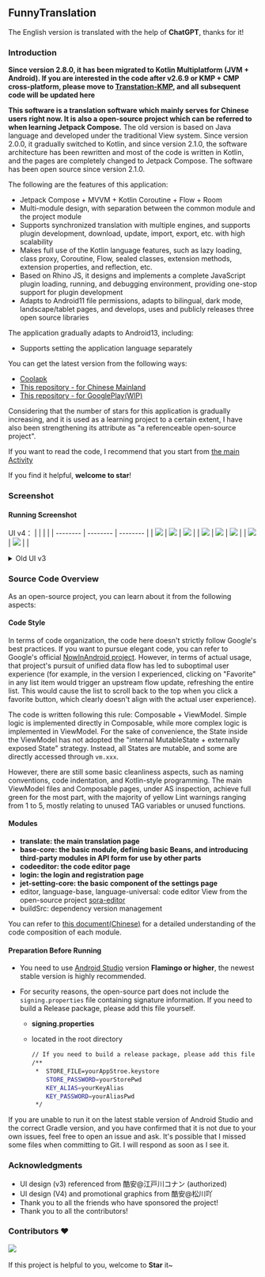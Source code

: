 ## FunnyTranslation

The English version is translated with the help of **ChatGPT**, thanks for it!

### Introduction

**Since version 2.8.0, it has been migrated to Kotlin Multiplatform (JVM + Android). If you are interested in the code after v2.6.9 or KMP + CMP cross-platform, please move to [Transtation-KMP](https://github.com/FunnySaltyFish/Transtation-KMP), and all subsequent code will be updated here**

**This software is a translation software which mainly serves for Chinese users right now. It is also a open-source project which can be referred to when learning Jetpack Compose.** The old version is based on Java language and developed under the traditional View system. Since version 2.0.0, it gradually switched to Kotlin, and since version 2.1.0, the software architecture has been rewritten and most of the code is written in Kotlin, and the pages are completely changed to Jetpack Compose. The software has been open source since version 2.1.0.

The following are the features of this application:

- Jetpack Compose + MVVM + Kotlin Coroutine + Flow + Room
- Multi-module design, with separation between the common module and the project module
- Supports synchronized translation with multiple engines, and supports plugin development, download, update, import, export, etc. with high scalability
- Makes full use of the Kotlin language features, such as lazy loading, class proxy, Coroutine, Flow, sealed classes, extension methods, extension properties, and reflection, etc.
- Based on Rhino JS, it designs and implements a complete JavaScript plugin loading, running, and debugging environment, providing one-stop support for plugin development
- Adapts to Android11 file permissions, adapts to bilingual, dark mode, landscape/tablet pages, and develops, uses and publicly releases three open source libraries

The application gradually adapts to Android13, including:

- Supports setting the application language separately

You can get the latest version from the following ways:

- [Coolapk](https://www.coolapk.com/apk/com.funny.translation)
- [This repository - for Chinese Mainland](/translate/common/release/commonRelease.apk)
- [This repository - for GooglePlay(WIP)](/translate/google/release)

Considering that the number of stars for this application is gradually increasing, and it is used as a learning project to a certain extent, I have also been strengthening its attribute as "a referenceable open-source project".

If you want to read the code, I recommend that you start from [the main Activity](https://chat.openai.com/chat/translate/src/main/java/com/funny/translation/translate/TransActivity.kt)

If you find it helpful, **welcome to star**!

### Screenshot

#### Running Screenshot

UI v4：
|          |          |          |
| -------- | -------- | -------- |
| ![](http://img.funnysaltyfish.fun/i/2023/05/29/647492c45fc7f.jpg) | ![](http://img.funnysaltyfish.fun/i/2023/05/29/647492c4ba96a.jpg) | ![](http://img.funnysaltyfish.fun/i/2023/05/29/647492c5125af.jpg) |
| ![](http://img.funnysaltyfish.fun/i/2023/05/29/647492c5635f2.jpg) | ![](http://img.funnysaltyfish.fun/i/2023/05/29/647492c5a8511.jpg) | ![](http://img.funnysaltyfish.fun/i/2023/05/29/647492c5f17ef.jpg) |
| ![](http://img.funnysaltyfish.fun/i/2023/05/29/647492c6446e8.jpg) | ![](http://img.funnysaltyfish.fun/i/2023/05/29/647492c68366e.jpg) |          |


<details>
<summary>Old UI v3</summary>

| Screenshot                                                                                                  |Screenshot                                                         |
|-------------------------------------------------------------------------------------------------------------| ------------------------------------------------------------ |
| <img src="./screenshots/1.png" alt="Screenshot_2021-11-07-22-37-33-814_com.funny.tran" style="zoom:33%;" /> | <img src="./screenshot/2.png" alt="Screenshot_2021-11-07-22-39-18-201_com.funny.tran" style="zoom:33%;" /> |
| <img src="./screenshots/3.png" alt="Screenshot_2021-11-07-22-40-16-339_com.funny.tran" style="zoom:33%;" /> | <img src="./screenshot/4.png" alt="IMG_20211107_223720" style="zoom:33%;" /> |
</details>



### Source Code Overview

As an open-source project, you can learn about it from the following aspects:

#### Code Style
In terms of code organization, the code here doesn't strictly follow Google's best practices. If you want to pursue elegant code, you can refer to Google's official [NowInAndroid project](https://github.com/android/nowinandroid). However, in terms of actual usage, that project's pursuit of unified data flow has led to suboptimal user experience (for example, in the version I experienced, clicking on "Favorite" in any list item would trigger an upstream flow update, refreshing the entire list. This would cause the list to scroll back to the top when you click a favorite button, which clearly doesn't align with the actual user experience).

The code is written following this rule: Composable + ViewModel. Simple logic is implemented directly in Composable, while more complex logic is implemented in ViewModel. For the sake of convenience, the State inside the ViewModel has not adopted the "internal MutableState + externally exposed State" strategy. Instead, all States are mutable, and some are directly accessed through `vm.xxx`.

However, there are still some basic cleanliness aspects, such as naming conventions, code indentation, and Kotlin-style programming. The main ViewModel files and Composable pages, under AS inspection, achieve full green for the most part, with the majority of yellow Lint warnings ranging from 1 to 5, mostly relating to unused TAG variables or unused functions.

#### Modules

- **translate: the main translation page**
- **base-core: the basic module, defining basic Beans, and introducing third-party modules in API form for use by other parts**
- **codeeditor: the code editor page**
- **login: the login and registration page**
- **jet-setting-core: the basic component of the settings page**
- editor, language-base, language-universal: code editor View from the open-source project [sora-editor](https://github.com/Rosemoe/sora-editor)
- buildSrc: dependency version management

You can refer to [this document(Chinese)](https://chat.openai.com/chat/detail_introduction.md) for a detailed understanding of the code composition of each module.

#### Preparation Before Running

- You need to use [Android Studio](https://developer.android.com/studio/) version **Flamingo or higher**, the newest stable version is highly recommended.

- For security reasons, the open-source part does not include the `signing.properties` file containing signature information. If you need to build a Release package, please add this file yourself.

  - **signing.properties**

  - located in the root directory

    ```bash
    // If you need to build a release package, please add this file yourself in the project root directory
    /**
     *  STORE_FILE=yourAppStroe.keystore
        STORE_PASSWORD=yourStorePwd
        KEY_ALIAS=yourKeyAlias
        KEY_PASSWORD=yourAliasPwd
     */
    ```

If you are unable to run it on the latest stable version of Android Studio and the correct Gradle version, and you have confirmed that it is not due to your own issues, feel free to open an issue and ask. It's possible that I missed some files when committing to Git. I will respond as soon as I see it.

### Acknowledgments

- UI design (v3) referenced from 酷安@江戸川コナン (authorized)
- UI design (V4) and promotional graphics from 酷安@松川吖
- Thank you to all the friends who have sponsored the project!
- Thank you to all the contributors!

### Contributors ❤

<a href="https://github.com/FunnySaltyFish/FunnyTranslation/graphs/contributors">   <img src="https://contrib.rocks/image?repo=FunnySaltyFish/FunnyTranslation" /> </a>

If this project is helpful to you, welcome to **Star** it~